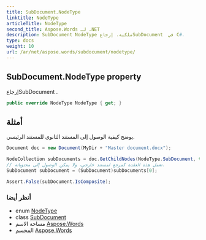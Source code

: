 ```yaml
---
title: SubDocument.NodeType
linktitle: NodeType
articleTitle: NodeType
second_title: Aspose.Words لـ .NET
description: SubDocument NodeType ملكية. إرجاعSubDocument  في C#.
type: docs
weight: 10
url: /ar/net/aspose.words/subdocument/nodetype/
---
```

## SubDocument.NodeType property

إرجاعSubDocument .

```csharp
public override NodeType NodeType { get; }
```

## أمثلة

يوضح كيفية الوصول إلى المستند الثانوي للمستند الرئيسي.

```csharp
Document doc = new Document(MyDir + "Master document.docx");

NodeCollection subDocuments = doc.GetChildNodes(NodeType.SubDocument, true);
// تعمل هذه العقدة كمرجع لمستند خارجي، ولا يمكن الوصول إلى محتوياته.
SubDocument subDocument = (SubDocument)subDocuments[0];

Assert.False(subDocument.IsComposite);
```

### أنظر أيضا

* enum [NodeType](../../nodetype/)
* class [SubDocument](../)
* مساحة الاسم [Aspose.Words](../../../aspose.words/)
* المجسم [Aspose.Words](../../../)
